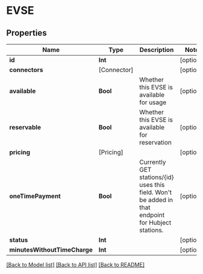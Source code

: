 # EVSE

## Properties
Name | Type | Description | Notes
------------ | ------------- | ------------- | -------------
**id** | **Int** |  | [optional] 
**connectors** | [Connector] |  | [optional] 
**available** | **Bool** | Whether this EVSE is available for usage | [optional] 
**reservable** | **Bool** | Whether this EVSE is available for reservation | [optional] 
**pricing** | [Pricing] |  | [optional] 
**oneTimePayment** | **Bool** | Currently GET stations/{id} uses this field. Won&#39;t be added in that endpoint for Hubject stations. | [optional] 
**status** | **Int** |  | [optional] 
**minutesWithoutTimeCharge** | **Int** |  | [optional] 

[[Back to Model list]](../README.md#documentation-for-models) [[Back to API list]](../README.md#documentation-for-api-endpoints) [[Back to README]](../README.md)


